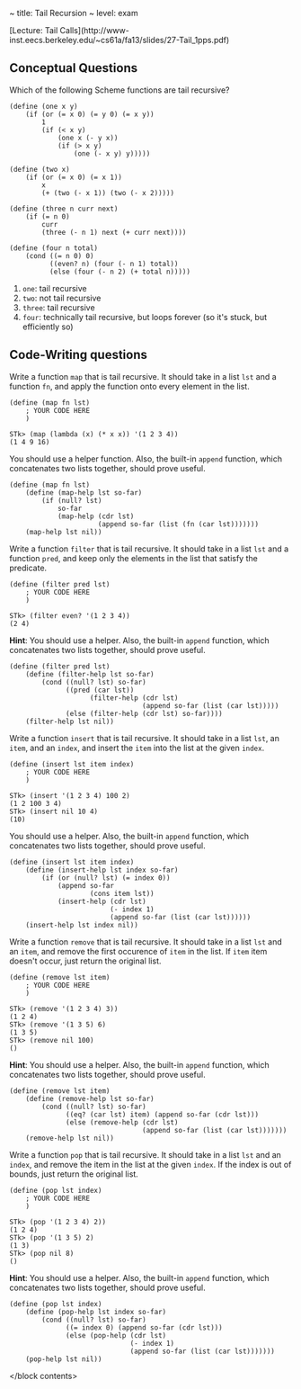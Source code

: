 ~ title: Tail Recursion
~ level: exam

<block references>
[Lecture: Tail Calls](http://www-inst.eecs.berkeley.edu/~cs61a/fa13/slides/27-Tail_1pps.pdf)
</block references>

<block notes>
</block notes>

<block contents>

Conceptual Questions
--------------------

Which of the following Scheme functions are tail recursive?

    (define (one x y)
        (if (or (= x 0) (= y 0) (= x y))
            1
            (if (< x y)
                (one x (- y x))
                (if (> x y)
                    (one (- x y) y)))))

    (define (two x)
        (if (or (= x 0) (= x 1))
            x
            (+ (two (- x 1)) (two (- x 2)))))

    (define (three n curr next)
        (if (= n 0)
            curr
            (three (- n 1) next (+ curr next))))

    (define (four n total)
        (cond ((= n 0) 0)
              ((even? n) (four (- n 1) total))
              (else (four (- n 2) (+ total n)))))

<solution>

1. `one`: tail recursive
2. `two`: not tail recursive
3. `three`: tail recursive
4. `four`: technically tail recursive, but loops forever (so it's
   stuck, but efficiently so)

</solution>

Code-Writing questions
----------------------

<question>

Write a function `map` that is tail recursive. It should take in a list
`lst` and a function `fn`, and apply the function onto every element in
the list.

    (define (map fn lst)
        ; YOUR CODE HERE
        )

    STk> (map (lambda (x) (* x x)) '(1 2 3 4))
    (1 4 9 16)

You should use a helper function. Also, the built-in `append` function,
which concatenates two lists together, should prove useful.

<solution>

    (define (map fn lst)
        (define (map-help lst so-far)
            (if (null? lst)
                so-far
                (map-help (cdr lst)
                          (append so-far (list (fn (car lst)))))))
        (map-help lst nil))

</solution>

<question>

Write a function `filter` that is tail recursive. It should take in a
list `lst` and a function `pred`, and keep only the elements in the
list that satisfy the predicate.

    (define (filter pred lst)
        ; YOUR CODE HERE
        )

    STk> (filter even? '(1 2 3 4))
    (2 4)

**Hint**: You should use a helper. Also, the built-in `append`
function, which concatenates two lists together, should prove useful.

<solution>

    (define (filter pred lst)
        (define (filter-help lst so-far)
            (cond ((null? lst) so-far)
                  ((pred (car lst))
                        (filter-help (cdr lst)
                                     (append so-far (list (car lst)))))
                  (else (filter-help (cdr lst) so-far))))
        (filter-help lst nil))

</solution>

<question>

Write a function `insert` that is tail recursive. It should take in a
list `lst`, an `item`, and an `index`, and insert the `item` into the
list at the given `index`.

    (define (insert lst item index)
        ; YOUR CODE HERE
        )

    STk> (insert '(1 2 3 4) 100 2)
    (1 2 100 3 4)
    STk> (insert nil 10 4)
    (10)

You should use a helper. Also, the built-in `append` function, which
concatenates two lists together, should prove useful.

<solution>

    (define (insert lst item index)
        (define (insert-help lst index so-far)
            (if (or (null? lst) (= index 0))
                (append so-far
                        (cons item lst))
                (insert-help (cdr lst)
                             (- index 1)
                             (append so-far (list (car lst))))))
        (insert-help lst index nil))

</solution>

<question>

Write a function `remove` that is tail recursive. It should take in a
list `lst` and an `item`, and remove the first occurence of `item` in
the list.  If `item` item doesn't occur, just return the original list.

    (define (remove lst item)
        ; YOUR CODE HERE
        )

    STk> (remove '(1 2 3 4) 3))
    (1 2 4)
    STk> (remove '(1 3 5) 6)
    (1 3 5)
    STk> (remove nil 100)
    ()

**Hint**: You should use a helper. Also, the built-in `append`
function, which concatenates two lists together, should prove useful.

<solution>

    (define (remove lst item)
        (define (remove-help lst so-far)
            (cond ((null? lst) so-far)
                  ((eq? (car lst) item) (append so-far (cdr lst)))
                  (else (remove-help (cdr lst)
                                     (append so-far (list (car lst)))))))
        (remove-help lst nil))

</solution>

<question>

Write a function `pop` that is tail recursive. It should take in a list
`lst` and an `index`, and remove the item in the list at the given
`index`. If the index is out of bounds, just return the original list.

    (define (pop lst index)
        ; YOUR CODE HERE
        )

    STk> (pop '(1 2 3 4) 2))
    (1 2 4)
    STk> (pop '(1 3 5) 2)
    (1 3)
    STk> (pop nil 8)
    ()

**Hint**: You should use a helper. Also, the built-in `append`
function, which concatenates two lists together, should prove useful.

<solution>

    (define (pop lst index)
        (define (pop-help lst index so-far)
            (cond ((null? lst) so-far)
                  ((= index 0) (append so-far (cdr lst)))
                  (else (pop-help (cdr lst)
                                  (- index 1)
                                  (append so-far (list (car lst)))))))
        (pop-help lst nil))

</solution>

</block contents>
